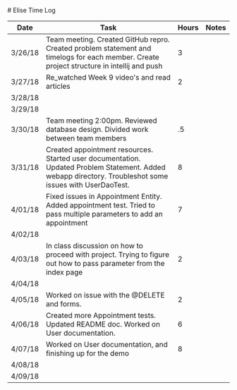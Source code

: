 ﻿﻿﻿﻿﻿﻿﻿﻿﻿﻿﻿﻿﻿﻿﻿﻿﻿﻿﻿﻿﻿﻿﻿﻿﻿﻿﻿﻿# Elise Time Log| Date | Task | Hours | Notes||------|------|-------|------||3/26/18| Team meeting. Created GitHub repro. Created problem statement and timelogs for each member.  Create project structure in intellij and push | 3  ||3/27/18| Re_watched Week 9 video's and read articles |2|||3/28/18|||||3/29/18|||||3/30/18|Team meeting 2:00pm.  Reviewed database design.  Divided work between team members|.5|||3/31/18| Created appointment resources. Started user documentation. Updated Problem Statement. Added webapp directory.  Troubleshot some issues with UserDaoTest.  |8|||4/01/18|Fixed issues in Appointment Entity. Added appointment test. Tried to pass multiple parameters to add an appointment|7||4/02/18|||||4/03/18|In class discussion on how to proceed with project.  Trying to figure out how to pass parameter from the index page|2|||4/04/18|||||4/05/18|Worked on issue with the @DELETE and forms.  |2|||4/06/18|Created more Appointment tests.  Updated README doc.  Worked on User documentation.|6|||4/07/18|Worked on User documentation, and finishing up for the demo|8|||4/08/18|||||4/09/18||||